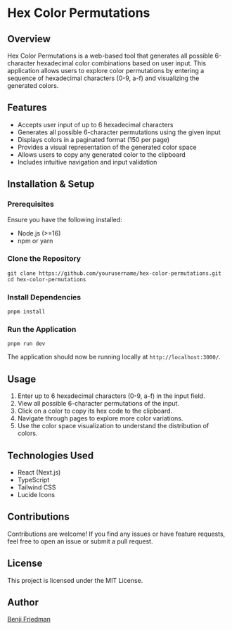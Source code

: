 # Hex Color Permutations

## Overview
Hex Color Permutations is a web-based tool that generates all possible 6-character hexadecimal color combinations based on user input. This application allows users to explore color permutations by entering a sequence of hexadecimal characters (0-9, a-f) and visualizing the generated colors.

## Features
- Accepts user input of up to 6 hexadecimal characters
- Generates all possible 6-character permutations using the given input
- Displays colors in a paginated format (150 per page)
- Provides a visual representation of the generated color space
- Allows users to copy any generated color to the clipboard
- Includes intuitive navigation and input validation

## Installation & Setup
### Prerequisites
Ensure you have the following installed:
- Node.js (>=16)
- npm or yarn

### Clone the Repository

`git clone https://github.com/yourusername/hex-color-permutations.git cd hex-color-permutations`

### Install Dependencies

`pnpm install`

### Run the Application

`pnpm run dev`

The application should now be running locally at `http://localhost:3000/`.

## Usage
1. Enter up to 6 hexadecimal characters (0-9, a-f) in the input field.
2. View all possible 6-character permutations of the input.
3. Click on a color to copy its hex code to the clipboard.
4. Navigate through pages to explore more color variations.
5. Use the color space visualization to understand the distribution of colors.

## Technologies Used
- React (Next.js)
- TypeScript
- Tailwind CSS
- Lucide Icons

## Contributions
Contributions are welcome! If you find any issues or have feature requests, feel free to open an issue or submit a pull request.

## License
This project is licensed under the MIT License.

## Author
[Benji Friedman](https://github.com/benjifriedman)


